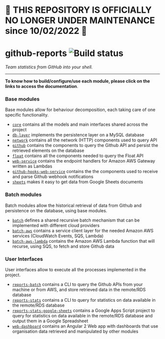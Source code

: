 # 🛑 THIS REPOSITORY IS OFFICIALLY NO LONGER UNDER MAINTENANCE since 10/02/2022 🛑

github-reports ![Build status](https://ci.novoda.com/buildStatus/icon?job=github-reports)
==============

_Team statistics from GitHub into your shell._

--------------

**To know how to build/configure/use each module, please click on the links to access the documentation**.

### Base modules

Base modules allow for behaviour decomposition, each taking care of one specific functionality.

* [`core`](core/README.md) contains all the models and main interfaces shared across the project
* [`db-layer`](db-layer/README.md) implements the persistence layer on a MySQL database
* [`network`](network/README.md) contains all the network (HTTP) components used to query API
* [`github`](github/README.md) contains the components to query the Github API and persist the retrieved elements on the
  database
* [`float`](float/README.md) contains all the components needed to query the Float API
* [`web-service`](web-service/README.md) contains the endpoint handlers for Amazon AWS Gateway written as Lambdas
* [`github-hooks-web-service`](github-hooks-web-service/README.md) contains the the components used to receive and parse Github webhook notifications
* [`sheets`](sheets/README.md) makes it easy to get data from Google Sheets documents

### Batch modules

Batch modules allow the historical retrieval of data from Github and persistence on the database, using base modules.

* [`batch`](batch/README.md) defines a shared recursive batch mechanism that can be implemented with different cloud
  providers
* [`batch-aws`](batch-aws/README.md) contains a service client layer for the needed Amazon AWS services (CloudWatch
  Events, SQS, Lambda)
* [`batch-aws-lambda`](batch-aws-lambda/README.md) contains the Amazon AWS Lambda function that will recurse, using SQS,
  to fetch and store Github data

### User Interfaces

User interfaces allow to execute all the processes implemented in the project.

* [`reports-batch`](reports-batch/README.md) contains a CLI to query the Github APIs from your machine or from AWS, and
  store retrieved data in the remote/RDS database
* [`reports-stats`](reports-stats/README.md) contains a CLI to query for statistics on data available in the remote/RDS
  database
* [`reports-stats-google-sheets`](reports-stats-google-sheets/README.md) contains a Google Apps Script project to query
  for statistics on data available in the remote/RDS database and output them in a Google Spreadsheet
* [`web-dashboard`](web-dashboard/README.md) contains an Angular 2 Web app with dashboards that use organisation data
  retrieved and manipulated by other modules
